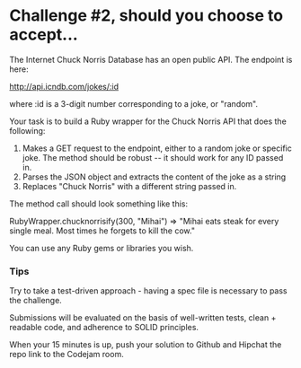 # Challenge #2, should you choose to accept...

The Internet Chuck Norris Database has an open public API. The endpoint is here:

http://api.icndb.com/jokes/:id

where :id is a 3-digit number corresponding to a joke, or "random".

Your task is to build a Ruby wrapper for the Chuck Norris API that does the following:

1. Makes a GET request to the endpoint, either to a random joke or specific joke. The method should be robust -- it should work for any ID passed in.
2. Parses the JSON object and extracts the content of the joke as a string
3. Replaces "Chuck Norris" with a different string passed in.

The method call should look something like this:

RubyWrapper.chucknorrisify(300, "Mihai")
=> "Mihai eats steak for every single meal. Most times he forgets to kill the cow."

You can use any Ruby gems or libraries you wish.

### Tips

Try to take a test-driven approach - having a spec file is necessary to pass the challenge.

Submissions will be evaluated on the basis of well-written tests, clean + readable code, and adherence to SOLID principles.

When your 15 minutes is up, push your solution to Github and Hipchat the repo link to the Codejam room.
